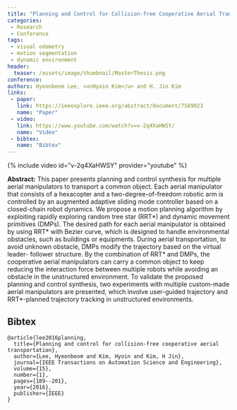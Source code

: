 ```yaml
---
title: "Planning and Control for Collision-free Cooperative Aerial Transportation"
categories:
 - Research
 - Conference
tags:
 - visual odometry
 - motion segmentation
 - dynamic environment
header:
  teaser: /assets/image/thumbnail/MasterThesis.png
conference: 
authors: Hyeonbeom Lee, <u>Hyoin Kim</u> and H. Jin Kim
links: 
 - paper: 
   link: https://ieeexplore.ieee.org/abstract/document/7589023
   name: "Paper"
 - video:
   link: https://www.youtube.com/watch?v=v-2q4XaHWSY/
   name: "Video"
 - bibtex: 
   name: "Bibtex"
---
```


{% include video id="v-2q4XaHWSY" provider="youtube" %}

**Abstract:** This paper presents planning and control synthesis for multiple aerial manipulators to transport a common object. Each aerial manipulator that consists of a hexacopter and a two-degree-of-freedom robotic arm is controlled by an augmented adaptive sliding mode controller based on a closed-chain robot dynamics. We propose a motion planning algorithm by exploiting rapidly exploring random tree star (RRT*) and dynamic movement primitives (DMPs). The desired path for each aerial manipulator is obtained by using RRT* with Bezier curve, which is designed to handle environmental obstacles, such as buildings or equipments. During aerial transportation, to avoid unknown obstacle, DMPs modify the trajectory based on the virtual leader- follower structure. By the combination of RRT* and DMPs, the cooperative aerial manipulators can carry a common object to keep reducing the interaction force between multiple robots while avoiding an obstacle in the unstructured environment. To validate the proposed planning and control synthesis, two experiments with multiple custom-made aerial manipulators are presented, which involve user-guided trajectory and RRT*-planned trajectory tracking in unstructured environments.
## Bibtex <a id="bibtex"></a>
```
@article{lee2016planning,
  title={Planning and control for collision-free cooperative aerial transportation},
  author={Lee, Hyeonbeom and Kim, Hyoin and Kim, H Jin},
  journal={IEEE Transactions on Automation Science and Engineering},
  volume={15},
  number={1},
  pages={189--201},
  year={2016},
  publisher={IEEE}
}
```
